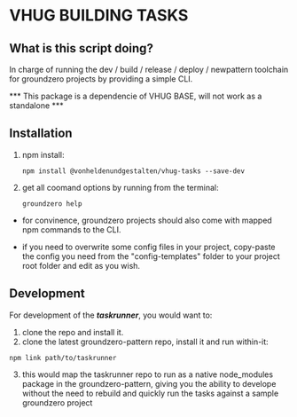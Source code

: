 # VHUG BUILDING TASKS

## What is this script doing?

In charge of running the dev / build / release / deploy / newpattern toolchain for groundzero projects by providing a simple CLI.

*** This package is a dependencie of VHUG BASE, will not work as a standalone ***

## Installation

1) npm install:
    ```
    npm install @vonheldenundgestalten/vhug-tasks --save-dev
    ```

2) get all coomand options by running from the terminal:
    ```
    groundzero help
    ```
* for convinence, groundzero projects should also come with mapped npm commands to the CLI.

* if you need to overwrite some config files in your project, copy-paste the config you need from the "config-templates" folder to your project root folder and edit as you wish. 

## Development

For development of the ***taskrunner***, you would want to:
1) clone the repo and install it.
2) clone the latest groundzero-pattern repo, install it and run within-it: 
```
npm link path/to/taskrunner
````
3) this would map the taskrunner repo to run as a native node_modules package in the groundzero-pattern, giving you the ability to develope without the need to rebuild and quickly run the tasks against a sample groundzero project